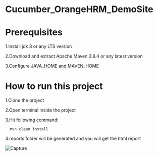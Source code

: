 # Cucumber_OrangeHRM_DemoSite
# Prerequisites
1.Install jdk 8 or any LTS version

2.Download and extract Apache Maven 3.8.4 or any latest version

3.Configure JAVA_HOME and MAVEN_HOME

# How to run this project
1.Clone the project

2.Open terminal inside the project

3.Hit following command:

      mvn clean install
      
4.reports folder will be generated and you will get the html report

![Capture](https://user-images.githubusercontent.com/78067017/154509737-2dd61d00-603c-4957-bc82-6bb99773eb62.PNG)
